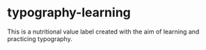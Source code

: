 # typography-learning
This is a nutritional value label created with the aim of learning and practicing typography. 
